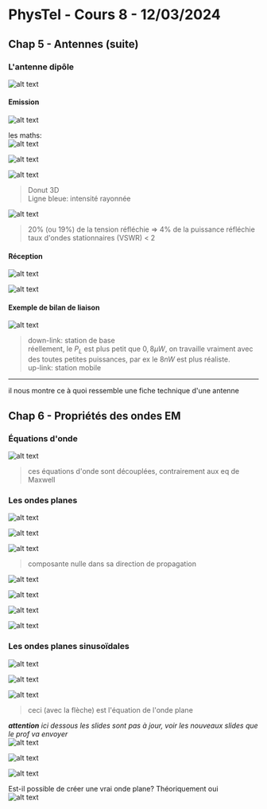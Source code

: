 # PhysTel - Cours 8 - 12/03/2024

## Chap 5 - Antennes (suite)

### L'antenne dipôle
![alt text](image-71.png)  

#### Emission
![alt text](image-72.png)  

les maths:  
![alt text](image-73.png)  

![alt text](image-74.png)  

![alt text](image-75.png)  
> Donut 3D  
> Ligne bleue: intensité rayonnée  

![alt text](image-76.png)  
> 20% (ou 19%) de la tension réfléchie => 4% de la puissance réfléchie  
> taux d'ondes stationnaires (VSWR) < 2  

#### Réception

![alt text](image-77.png)  

![alt text](image-78.png)  

#### Exemple de bilan de liaison

![alt text](image-79.png)  
> down-link: station de base  
> réellement, le $P_L$ est plus petit que $0,8µW$, on travaille vraiment avec des toutes petites puissances, par ex le $8nW$ est plus réaliste.  
> up-link: station mobile

--------
il nous montre ce à quoi ressemble une fiche technique d'une antenne  

## Chap 6 - Propriétés des ondes EM

### Équations d'onde

![alt text](image-80.png)  
> ces équations d'onde sont découplées, contrairement aux eq de Maxwell  

### Les ondes planes

![alt text](image-81.png)  

![alt text](image-82.png)  

![alt text](image-83.png)  
> composante nulle dans sa direction de propagation  

![alt text](image-84.png)  

![alt text](image-85.png)  

![alt text](image-86.png)  

![alt text](image-88.png)  

### Les ondes planes sinusoïdales

![alt text](image-89.png)  

![alt text](image-90.png)  

![alt text](image-87.png)  
> ceci (avec la flèche) est l'équation de l'onde plane  

_**attention** ici dessous les slides sont pas à jour, voir les nouveaux slides que le prof va envoyer_  
![alt text](image-91.png)  

![alt text](image-92.png)  

![alt text](image-93.png)  

Est-il possible de créer une vrai onde plane? Théoriquement oui  
![alt text](image-94.png)  



